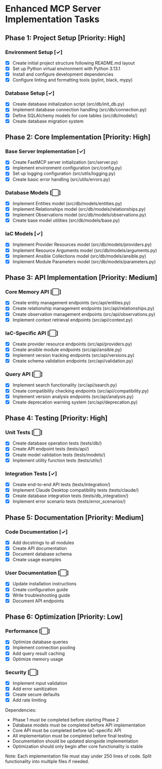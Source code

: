 # Enhanced MCP Server Implementation Tasks

## Phase 1: Project Setup [Priority: High]

### Environment Setup [✓]
- [x] Create initial project structure following README.md layout
- [x] Set up Python virtual environment with Python 3.13.1
- [x] Install and configure development dependencies
- [x] Configure linting and formatting tools (pylint, black, mypy)

### Database Setup [✓]
- [x] Create database initialization script (src/db/init_db.py)
- [x] Implement database connection handling (src/db/connection.py)
- [x] Define SQLAlchemy models for core tables (src/db/models/)
- [x] Create database migration system

## Phase 2: Core Implementation [Priority: High]

### Base Server Implementation [✓]
- [x] Create FastMCP server initialization (src/server.py)
- [x] Implement environment configuration (src/config.py)
- [x] Set up logging configuration (src/utils/logging.py)
- [x] Create basic error handling (src/utils/errors.py)

### Database Models [⬜]
- [x] Implement Entities model (src/db/models/entities.py)
- [x] Implement Relationships model (src/db/models/relationships.py)
- [x] Implement Observations model (src/db/models/observations.py)
- [x] Create base model utilities (src/db/models/base.py)

### IaC Models [✓]
- [x] Implement Provider Resources model (src/db/models/providers.py)
- [x] Implement Resource Arguments model (src/db/models/arguments.py)
- [x] Implement Ansible Collections model (src/db/models/ansible.py)
- [x] Implement Module Parameters model (src/db/models/parameters.py)

## Phase 3: API Implementation [Priority: Medium]

### Core Memory API [⬜]
- [x] Create entity management endpoints (src/api/entities.py)
- [x] Create relationship management endpoints (src/api/relationships.py)
- [x] Create observation management endpoints (src/api/observations.py)
- [x] Implement context retrieval endpoints (src/api/context.py)

### IaC-Specific API [⬜]
- [x] Create provider resource endpoints (src/api/providers.py)
- [x] Create ansible module endpoints (src/api/ansible.py)
- [x] Implement version tracking endpoints (src/api/versions.py)
- [x] Create schema validation endpoints (src/api/validation.py)

### Query API [⬜]
- [x] Implement search functionality (src/api/search.py)
- [x] Create compatibility checking endpoints (src/api/compatibility.py)
- [x] Implement version analysis endpoints (src/api/analysis.py)
- [x] Create deprecation warning system (src/api/deprecation.py)

## Phase 4: Testing [Priority: High]

### Unit Tests [⬜]
- [x] Create database operation tests (tests/db/)
- [x] Create API endpoint tests (tests/api/)
- [x] Create model validation tests (tests/models/)
- [x] Implement utility function tests (tests/utils/)

### Integration Tests [✓]
- [x] Create end-to-end API tests (tests/integration/)
- [x] Implement Claude Desktop compatibility tests (tests/claude/)
- [x] Create database integration tests (tests/db_integration/)
- [x] Implement error scenario tests (tests/error_scenarios/)

## Phase 5: Documentation [Priority: Medium]

### Code Documentation [✓]
- [x] Add docstrings to all modules
- [x] Create API documentation
- [x] Document database schema
- [x] Create usage examples

### User Documentation [⬜]
- [x] Update installation instructions
- [x] Create configuration guide
- [x] Write troubleshooting guide
- [x] Document API endpoints

## Phase 6: Optimization [Priority: Low]

### Performance [⬜]
- [x] Optimize database queries
- [x] Implement connection pooling
- [x] Add query result caching
- [x] Optimize memory usage

### Security [⬜]
- [x] Implement input validation
- [x] Add error sanitization
- [x] Create secure defaults
- [x] Add rate limiting

Dependencies:
- Phase 1 must be completed before starting Phase 2
- Database models must be completed before API implementation
- Core API must be completed before IaC-specific API
- All implementation must be completed before final testing
- Documentation should be updated alongside implementation
- Optimization should only begin after core functionality is stable

Note: Each implementation file must stay under 250 lines of code. Split functionality into multiple files if needed.

